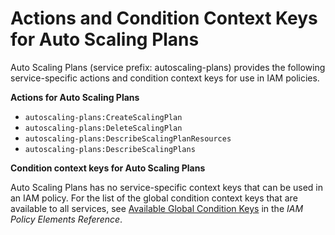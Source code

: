 # Actions and Condition Context Keys for Auto Scaling Plans<a name="list_autoscaling-plans"></a>

Auto Scaling Plans \(service prefix: autoscaling\-plans\) provides the following service\-specific actions and condition context keys for use in IAM policies\.

**Actions for Auto Scaling Plans**
+ `autoscaling-plans:CreateScalingPlan`
+ `autoscaling-plans:DeleteScalingPlan`
+ `autoscaling-plans:DescribeScalingPlanResources`
+ `autoscaling-plans:DescribeScalingPlans`

**Condition context keys for Auto Scaling Plans**

Auto Scaling Plans has no service\-specific context keys that can be used in an IAM policy\. For the list of the global condition context keys that are available to all services, see [Available Global Condition Keys](reference_policies_condition-keys.md#AvailableKeys) in the *IAM Policy Elements Reference*\.